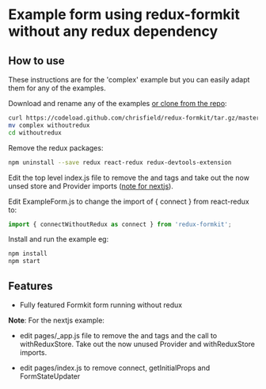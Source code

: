 # Example form using redux-formkit without any redux dependency

## How to use

These instructions are for the 'complex' example but you can easily adapt them for any of the examples.

Download and rename any of the examples [or clone from the repo](https://github.com/chrisfield/redux-formkit):

```bash
curl https://codeload.github.com/chrisfield/redux-formkit/tar.gz/master | tar -xz --strip=2 "redux-formkit"-master/examples/complex
mv complex withoutredux
cd withoutredux
```

Remove the redux packages:

```bash
npm uninstall --save redux react-redux redux-devtools-extension
```

Edit the top level index.js file to remove the <Provider> and </Provider> tags and take out the now unsed store and Provider imports ([note for nextjs](#nextjs-note)).

Edit ExampleForm.js to change the import of { connect } from react-redux to: 

```js
import { connectWithoutRedux as connect } from 'redux-formkit';
```

Install and run the example eg: 

```bash
npm install
npm start
```

## Features
* Fully featured Formkit form running without redux

<a name="nextjs-note"></a>

  **Note**: For the nextjs example:
* edit pages/_app.js file to remove the <Provider> and </Provider> tags and the call to withReduxStore. Take out the now unused Provider and withReduxStore imports.

* edit pages/index.js to remove connect, getInitialProps and FormStateUpdater
